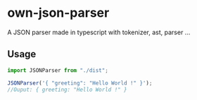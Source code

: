 # own-json-parser

A JSON parser made in typescript with tokenizer, ast, parser ...

## Usage

```js
import JSONParser from "./dist";

JSONParser('{ "greeting": "Hello World !" }');
//Ouput: { greeting: "Hello World !" }
```
